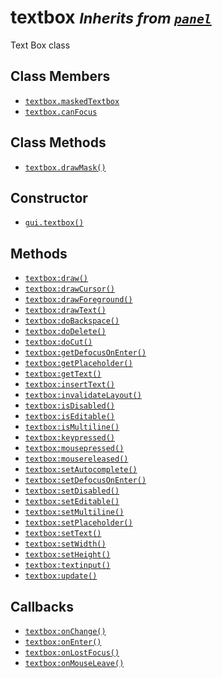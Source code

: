 textbox <small>_Inherits from [`panel`](api/panel)_</small>
=======

Text Box class

Class Members
-------------

* [`textbox.maskedTextbox`](api/textbox.maskedTextbox)
* [`textbox.canFocus`](api/textbox.canFocus)

Class Methods
-------------

* [`textbox.drawMask()`](api/textbox.drawMask)

Constructor
-----------

* [`gui.textbox()`](api/gui.textbox)

Methods
-------

* [`textbox:draw()`](api/textbox.draw)
* [`textbox:drawCursor()`](api/textbox.drawCursor)
* [`textbox:drawForeground()`](api/textbox.drawForeground)
* [`textbox:drawText()`](api/textbox.drawText)
* [`textbox:doBackspace()`](api/textbox.doBackspace)
* [`textbox:doDelete()`](api/textbox.doDelete)
* [`textbox:doCut()`](api/textbox.doCut)
* [`textbox:getDefocusOnEnter()`](api/textbox.getDefocusOnEnter)
* [`textbox:getPlaceholder()`](api/textbox.getPlaceholder)
* [`textbox:getText()`](api/textbox.getText)
* [`textbox:insertText()`](api/textbox.insertText)
* [`textbox:invalidateLayout()`](api/textbox.invalidateLayout)
* [`textbox:isDisabled()`](api/textbox.isDisabled)
* [`textbox:isEditable()`](api/textbox.isEditable)
* [`textbox:isMultiline()`](api/textbox.isMultiline)
* [`textbox:keypressed()`](api/textbox.keypressed)
* [`textbox:mousepressed()`](api/textbox.mousepressed)
* [`textbox:mousereleased()`](api/textbox.mousereleased)
* [`textbox:setAutocomplete()`](api/textbox.setAutocomplete)
* [`textbox:setDefocusOnEnter()`](api/textbox.setDefocusOnEnter)
* [`textbox:setDisabled()`](api/textbox.setDisabled)
* [`textbox:setEditable()`](api/textbox.setEditable)
* [`textbox:setMultiline()`](api/textbox.setMultiline)
* [`textbox:setPlaceholder()`](api/textbox.setPlaceholder)
* [`textbox:setText()`](api/textbox.setText)
* [`textbox:setWidth()`](api/textbox.setWidth)
* [`textbox:setHeight()`](api/textbox.setHeight)
* [`textbox:textinput()`](api/textbox.textinput)
* [`textbox:update()`](api/textbox.update)

Callbacks
---------

* [`textbox:onChange()`](api/textbox.onChange)
* [`textbox:onEnter()`](api/textbox.onEnter)
* [`textbox:onLostFocus()`](api/textbox.onLostFocus)
* [`textbox:onMouseLeave()`](api/textbox.onMouseLeave)
